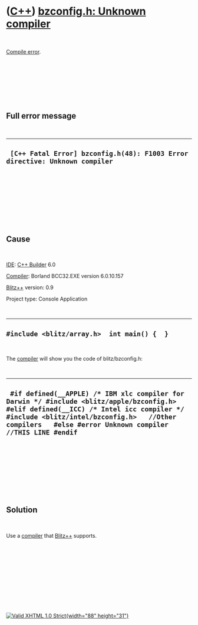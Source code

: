 



 

 

 

 

 

([C++](Cpp.htm)) [bzconfig.h: Unknown compiler](CppCompileErrorBzconfigHunknownCompiler.htm)
============================================================================================

 

[Compile error](CppCompileError.htm).

 

 

 

 

Full error message
------------------

 

  ------------------------------------------------------------------------------
  ` [C++ Fatal Error] bzconfig.h(48): F1003 Error directive: Unknown compiler`
  ------------------------------------------------------------------------------

 

 

 

 

 

Cause
-----

 

[IDE](CppIde.htm): [C++ Builder](CppBuilder.htm) 6.0

[Compiler](CppCompiler.htm): Borland BCC32.EXE version 6.0.10.157

[Blitz++](CppBlitzpp.htm) version: 0.9

Project type: Console Application

 

  -----------------------------------------------
  ` #include <blitz/array.h>  int main() {  } `
  -----------------------------------------------

 

The [compiler](CppCompiler.htm) will show you the code of
blitz/bzconfig.h:

 

  ------------------------------------------------------------------------------------------------------------------------------------------------------------------------------------------------------------------------------------------------------
  ` #if defined(__APPLE) /* IBM xlc compiler for Darwin */ #include <blitz/apple/bzconfig.h>   #elif defined(__ICC) /* Intel icc compiler */ #include <blitz/intel/bzconfig.h>   //Other compilers   #else #error Unknown compiler //THIS LINE #endif`
  ------------------------------------------------------------------------------------------------------------------------------------------------------------------------------------------------------------------------------------------------------

 

 

 

 

 

Solution
--------

 

Use a [compiler](CppCompiler.htm) that [Blitz++](CppBlitzpp.htm)
supports.

 

 

 

 

 





 

[![Valid XHTML 1.0 Strict](valid-xhtml10.png){width="88"
height="31"}](http://validator.w3.org/check?uri=referer)
